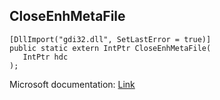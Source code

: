 ## CloseEnhMetaFile

```
[DllImport("gdi32.dll", SetLastError = true)]
public static extern IntPtr CloseEnhMetaFile(
   IntPtr hdc
);
```

Microsoft documentation: [Link](https://docs.microsoft.com/en-us/windows/win32/api/wingdi/nf-wingdi-closeenhmetafile)
